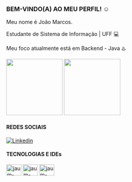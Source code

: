 ### BEM-VINDO(A) AO MEU PERFIL! :relaxed:

Meu nome é João Marcos.

Estudante de Sistema de Informação | UFF :computer:

Meu foco atualmente está em Backend - Java :hotsprings:

<div>
  
   <img height="150em" src="https://github-readme-stats.vercel.app/api?username=jaum-fs&show_icons=true&theme=tokyonight"/>
  <img height="150em" src="https://github-readme-stats.vercel.app/api/top-langs/?username=jaum-fs&layout=compact&theme=tokyonight"/>
  
</div>

#### REDES SOCIAIS

<!--[![Twitch](https://img.shields.io/badge/Twitch-9146FF?style=for-the-badge&logo=twitch&logoColor=white)](https://www.twitch.tv/jaumfpss_)-->
[![Linkedin](https://img.shields.io/badge/LinkedIn-0077B5?style=for-the-badge&logo=linkedin&logoColor=white)](https://www.linkedin.com/in/jo%C3%A3o-marcos-martins-barbalho-da-silva-0a1066229/)

#### TECNOLOGIAS E IDEs

<div>
  <img align="center" alt="jaum-java" height="30" width="40" src="https://cdn.jsdelivr.net/gh/devicons/devicon/icons/java/java-original.svg"/>
  
  <img align="center" alt="jaum-spring" height="30" width="40" src="https://cdn.jsdelivr.net/gh/devicons/devicon/icons/spring/spring-original.svg"/>
  
  <img align="center" alt="jaum-mysql" height="30" width="40" src="https://cdn.jsdelivr.net/gh/devicons/devicon/icons/mysql/mysql-plain-wordmark.svg"/>
  

  
</div>
